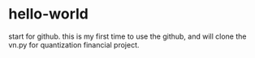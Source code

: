 # hello-world
start for github.
this is my first time to use the github, and will clone the vn.py for quantization financial project.

